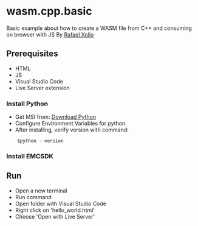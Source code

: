 # wasm.cpp.basic
Basic example about how to create a WASM file from C++ and consuming on browser with JS
By [Rafael Xolio](https://www.linkedin.com/in/rafaelxolio/)

## Prerequisites
- HTML
- JS
- Visual Studio Code
- Live Server extension
  
### Install Python
  - Get MSI from: [Download Python](https://www.python.org/downloads/)
  - Configure Environment Variables for python
  - After installing, verify version with command:
```
    $python --version
```

### Install EMCSDK


## Run

- Open a new terminal
- Run command 
- Open folder with Visual Studio Code
- Right click on 'hello_world.html'
- Choose 'Open with Live Server'

